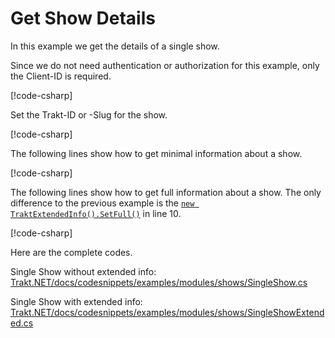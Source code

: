 # Get Show Details

In this example we get the details of a single show.

Since we do not need authentication or authorization for this example, only the Client-ID is required.

[!code-csharp[](../../../codesnippets/examples/modules/shows/SingleShow.cs#L6-L9)]

Set the Trakt-ID or -Slug for the show.

[!code-csharp[](../../../codesnippets/examples/modules/shows/SingleShow.cs#L11-L15)]

The following lines show how to get minimal information about a show.

[!code-csharp[](../../../codesnippets/examples/modules/shows/SingleShow.cs#L18-L34)]

The following lines show how to get full information about a show. The only difference to the previous example is the [`new TraktExtendedInfo().SetFull()`](xref:TraktNet.Parameters.TraktExtendedInfo.SetFull) in line 10.

[!code-csharp[](../../../codesnippets/examples/modules/shows/SingleShowExtended.cs#L17-L34)]

Here are the complete codes.

Single Show without extended info:
[Trakt.NET/docs/codesnippets/examples/modules/shows/SingleShow.cs](https://github.com/henrikfroehling/Trakt.NET/tree/release-1.4.0/docs/codesnippets/examples/modules/shows/SingleShow.cs)

Single Show with extended info:
[Trakt.NET/docs/codesnippets/examples/modules/shows/SingleShowExtended.cs](https://github.com/henrikfroehling/Trakt.NET/tree/release-1.4.0/docs/codesnippets/examples/modules/shows/SingleShowExtended.cs)
